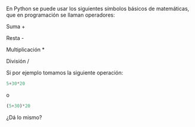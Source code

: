 En Python se puede usar los siguientes sı́mbolos básicos de matemáticas, que en programación se llaman operadores:

 Suma                     +    

 Resta                    -    

 Multiplicación           *    

 División                 /    
 
 
Si por ejemplo tomamos la siguiente operación:
 
``` python
5+30*20
```

o

``` python
(5+30)*20
```

¿Dá lo mismo?